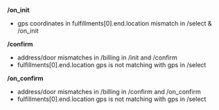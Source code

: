 **/on_init**
- gps coordinates in fulfillments[0].end.location mismatch in /select & /on_init

**/confirm**
- address/door mismatches in /billing in /init and /confirm
- fulfillments[0].end.location gps is not matching with gps in /select

**/on_confirm**
- address/door mismatches in /billing in /confirm and /on_confirm
- fulfillments[0].end.location gps is not matching with gps in /select

